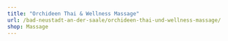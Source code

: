 ```yaml
---
title: "Orchideen Thai & Wellness Massage"
url: /bad-neustadt-an-der-saale/orchideen-thai-und-wellness-massage/
shop: Massage
---
```

